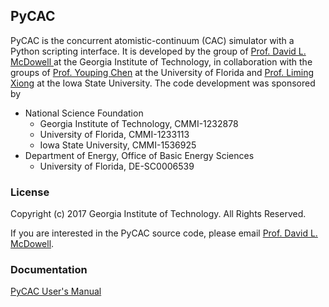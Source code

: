 ## PyCAC

PyCAC is the concurrent atomistic-continuum (CAC) simulator with a Python scripting interface. It is developed by the group of [Prof. David L. McDowell ](http://www.me.gatech.edu/faculty/mcdowell) at the Georgia Institute of Technology, in collaboration with the groups of [Prof. Youping Chen](http://web.mae.ufl.edu/chenlab/) at the University of Florida and [Prof. Liming Xiong](http://www.aere.iastate.edu/lmxiong/) at the Iowa State University. The code development was sponsored by

* National Science Foundation
	- Georgia Institute of Technology, CMMI-1232878
	- University of Florida, CMMI-1233113
	- Iowa State University, CMMI-1536925
* Department of Energy, Office of Basic Energy Sciences
	- University of Florida, DE-SC0006539

### License

Copyright (c) 2017 Georgia Institute of Technology. All Rights Reserved.

If you are interested in the PyCAC source code, please email [Prof. David L. McDowell](mailto:david.mcdowell@me.gatech.edu).

### Documentation

[PyCAC User's Manual](https://gt-mcdowell-lab.github.io/PyCAC/)